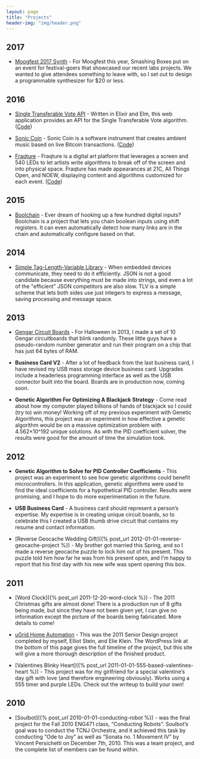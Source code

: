 ```yaml
---
layout: page
title: "Projects"
header-img: "img/header.png"
---
```


## 2017

- [Moogfest 2017 Synth](https://github.com/smashingboxes/moogfest-2017) - For Moogfest this year, Smashing Boxes put on an event for festival-goers that showcased our recent labs projects. We wanted to give attendees something to leave with, so I set out to design a programmable synthesizer for $20 or less.

## 2016


- [Single Transferable Vote API](http://voting.bcarrigan.com) - Written in Elixir and Elm, this web application provides an API for the Single Transferable Vote algorithm. ([Code](https://github.com/Carrigan/vote-service))

- [Sonic Coin](http://www.bcarrigan.com/sonic-coin/) - Sonic Coin is a software instrument that creates ambient music based on live Bitcoin transactions. ([Code](https://github.com/Carrigan/sonic-coin))

- [Fraqture](https://smashingboxes.com/blog/introducing-fraqture-a-platform-for-uniting-tech-and-art/) - Fraqture is a digital art platform that leverages a screen and 540 LEDs to let artists write algorithms to break off of the screen and into physical space. Fraqture has made appearances at 21C, All Things Open, and NOEW, displaying content and algorithms customized for each event. ([Code](https://github.com/smashingboxes/fraqture))

## 2015

- [Boolchain](https://github.com/Carrigan/boolchain) - Ever dream of hooking up a few hundred digital inputs? Boolchain is a project that lets you chain boolean inputs using shift registers. It can even automatically detect how many links are in the chain and automatically configure based on that.

## 2014

- [Simple Tag-Length-Variable Library](https://github.com/Carrigan/stlv) - When embedded devices communicate, they need to do it efficiently. JSON is not a good candidate because everything must be made into strings, and even a lot of the "efficient" JSON competitors are also slow. TLV is a simple scheme that lets both sides use just integers to express a message, saving processing and message space.

## 2013

- [Gengar Circuit Boards](https://github.com/Carrigan/Gengar) - For Halloween in 2013, I made a set of 10 Gengar circuitboards that blink randomly. These little guys have a pseudo-random number generator and run their program on a chip that has just 64 bytes of RAM.

- **Business Card V2** - After a lot of feedback from the last business card, I have revised my USB mass storage device business card. Upgrades include a headerless programming interface as well as the USB connector built into the board. Boards are in production now, coming soon.

- **Genetic Algorithm For Optimizing A Blackjack Strategy** - Come read about how my computer played billions of hands of blackjack so I could (try to) win money! Working off of my previous experiment with Genetic Algorithms, this project was an experiment in how effective a genetic algorithm would be on a massive optimization problem with 4.562×10^192 unique solutions. As with the PID coefficient solver, the results were good for the amount of time the simulation took.

## 2012

- **Genetic Algorithm to Solve for PID Controller Coefficients** - This project was an experiment to see how genetic algorithms could benefit microcontrollers. In this application, genetic algorithms were used to find the ideal coefficients for a hypothetical PID controller. Results were promising, and I hope to do more experimentation in the future.

- **USB Business Card** - A business card should represent a person’s expertise. My expertise is in creating unique circuit boards, so to celebrate this I created a USB thumb drive circuit that contains my resume and contact information.

- [Reverse Geocache Wedding Gift]({% post_url 2012-01-01-reverse-geocache-project %}) - My brother got married this Spring, and so I made a reverse geocache puzzle to lock him out of his present. This puzzle
told him how far he was from his present open, and I’m happy to report that his first day with his new wife was spent opening this box.

## 2011

- [Word Clock]({% post_url 2011-12-20-word-clock %}) - The 2011 Christmas gifts are almost done! There is a production run of 8 gifts being made, but since they have not been given yet, I can give no information except the picture of the boards being fabricated. More details to come!

- [uGrid Home Automation](https://ugrid.wordpress.com/) - This was the 2011 Senior Design project completed by myself, Elliot Stein, and Elie Klein. The WordPress link at the bottom of this page gives the full timeline of the project, but this site will give a more thorough description of the finished product.

- [Valentines Blinky Heart]({% post_url 2011-01-01-555-based-valentines-heart %}) - This project was for my girlfriend for a special valentine’s day gift with love (and therefore engineering obviously). Works using a 555 timer and purple LEDs. Check out the writeup to build your own!

## 2010

- [Soulbot]({% post_url 2010-01-01-conducting-robot %}) - was the final project for the Fall 2010 ENG471 class, “Conducting Robots”. Soulbot’s goal was to conduct the TCNJ Orchestra, and it achieved this task by conducting “Ode to Joy” as well as “Sonata no. 1 Movement IV” by Vincent Persichetti on December 7th, 2010. This was a team project, and the complete list of members can be found within.
